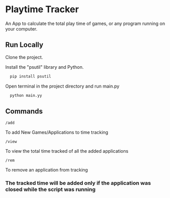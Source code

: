 # Playtime Tracker

An App to calculate the total play time of games, or any program running on your computer.



## Run Locally

Clone the project.

Install the "psutil" library and Python.

```bash
  pip install psutil
```
Open terminal in the project directory and run main.py

```bash
  python main.yy
```

## Commands

```
/add
```
To add New Games/Applications to time tracking

```
/view
```
To view the total time tracked of all the added applications
```
/rem
```
To remove an application from tracking


### The tracked time will be added only if the application was closed while the script was running
